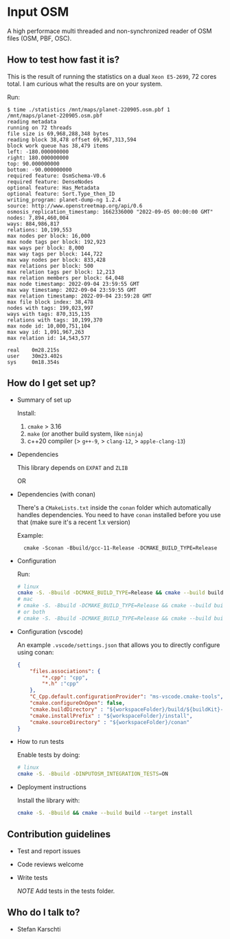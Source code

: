 # Input OSM #

A high performace multi threaded and non-synchronized reader of OSM files (OSM, PBF, OSC).

## How to test how fast it is? ##

This is the result of running the statistics on a dual `Xeon E5-2699`, 72 cores total. I am curious what the results are on your system.

Run:

```console
$ time ./statistics /mnt/maps/planet-220905.osm.pbf 1
/mnt/maps/planet-220905.osm.pbf
reading metadata
running on 72 threads
file size is 69,968,288,348 bytes
reading block 38,478 offset 69,967,313,594
block work queue has 38,479 items
left: -180.000000000
right: 180.000000000
top: 90.000000000
bottom: -90.000000000
required feature: OsmSchema-V0.6
required feature: DenseNodes
optional feature: Has_Metadata
optional feature: Sort.Type_then_ID
writing_program: planet-dump-ng 1.2.4
source: http://www.openstreetmap.org/api/0.6
osmosis_replication_timestamp: 1662336000 "2022-09-05 00:00:00 GMT"
nodes: 7,894,460,004
ways: 884,986,817
relations: 10,199,553
max nodes per block: 16,000
max node tags per block: 192,923
max ways per block: 8,000
max way tags per block: 144,722
max way nodes per block: 833,428
max relations per block: 500
max relation tags per block: 12,213
max relation members per block: 64,048
max node timestamp: 2022-09-04 23:59:55 GMT
max way timestamp: 2022-09-04 23:59:55 GMT
max relation timestamp: 2022-09-04 23:59:28 GMT
max file block index: 38,478
nodes with tags: 199,023,997
ways with tags: 870,315,135
relations with tags: 10,199,370
max node id: 10,000,751,104
max way id: 1,091,967,263
max relation id: 14,543,577

real    0m28.215s
user    30m23.402s
sys     0m18.354s
```

## How do I get set up? ##

* Summary of set up

    Install:
    1) `cmake` > 3.16
    2) `make` (or another build system, like `ninja`)
    3) c++20 compiler (> `g++-9`, > `clang-12`, > `apple-clang-13`)

* Dependencies

    This library depends on `EXPAT` and `ZLIB`

    OR

* Dependencies (with conan)

    There's a `CMakeLists.txt` inside the `conan` folder which automatically handles dependencies. You need to have `conan` installed before you use that (make sure it's a recent 1.x version)

    Example:

        cmake -Sconan -Bbuild/gcc-11-Release -DCMAKE_BUILD_TYPE=Release

* Configuration

    Run:

    ```sh
    # linux
    cmake -S. -Bbuild -DCMAKE_BUILD_TYPE=Release && cmake --build build --target all --parallel $(nproc)
    # mac
    # cmake -S. -Bbuild -DCMAKE_BUILD_TYPE=Release && cmake --build build --target all --parallel $(sysctl -n hw.ncpu)
    # or both
    # cmake -S. -Bbuild -DCMAKE_BUILD_TYPE=Release && cmake --build build --target all --parallel $(getconf _NPROCESSORS_ONLN)
    ```

* Configuration (vscode)

    An example `.vscode/settings.json` that allows you to directly configure using conan:

    ```json
    {
        "files.associations": {
            "*.cpp": "cpp",
            "*.h" :"cpp"
        },
        "C_Cpp.default.configurationProvider": "ms-vscode.cmake-tools",
        "cmake.configureOnOpen": false,
        "cmake.buildDirectory" : "${workspaceFolder}/build/${buildKit}-${buildType}",
        "cmake.installPrefix" : "${workspaceFolder}/install",
        "cmake.sourceDirectory" : "${workspaceFolder}/conan"
    }
    ```

* How to run tests

    Enable tests by doing:

    ```sh
    # linux
    cmake -S. -Bbuild -DINPUTOSM_INTEGRATION_TESTS=ON
    ```

* Deployment instructions

    Install the library with:

    ```sh
    cmake -S. -Bbuild && cmake --build build --target install
    ```

## Contribution guidelines ##

* Test and report issues
* Code reviews welcome
* Write tests

    *NOTE* Add tests in the tests folder.

## Who do I talk to? ##

* Stefan Karschti
